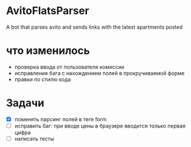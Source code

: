 # AvitoFlatsParser
A bot that parses avito and sends links with the latest apartments posted

# что изменилось
- проверка ввода от пользователя комиссии
- исправление бага с нахождением полей в прокручиваемой форме
- правки по стилю кода

# Задачи
- [x] поменять парсинг полей в теге form
- [ ] исправить баг: при вводе цены в браузере вводится только первая цифра
- [ ] написать тесты